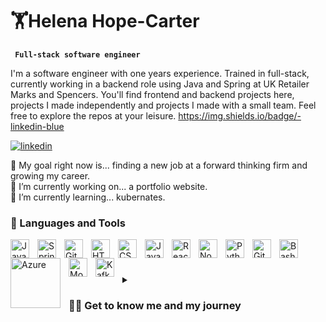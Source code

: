 # 🏋Helena Hope-Carter

**` Full-stack software engineer`**


I'm a software engineer with one years experience. Trained in full-stack, currently working in a backend role using Java and Spring at UK Retailer Marks and Spencers. You'll find frontend and backend projects here, projects I made independently and projects I made with a small team. Feel free to explore the repos at your leisure. 
https://img.shields.io/badge/-linkedin-blue
<p align="left">
 <a href="https://www.linkedin.com/in/helenahc/">
  <img alt="linkedin" src="https://custom-icon-badges.demolab.com/-linkedin-blue.svg?logo=paintbrush&logoColor=white" />
 </a>
</p>

🎯 My goal right now is... finding a new job at a forward thinking firm and growing my career.
<br/>
🔭 I’m currently working on... a portfolio website.
<br/>
🌱 I’m currently learning... kubernates.
<br/>

### 🧰 Languages and Tools

<img align="left" alt="Java" width="30px" style="padding-right:10px;" src="https://cdn.jsdelivr.net/gh/devicons/devicon/icons/java/java-original.svg"/>
<img align="left" alt="Spring" width="30px" style="padding-right:10px;" src="https://cdn.jsdelivr.net/gh/devicons/devicon/icons/spring/spring-original.svg" />
<img align="left" alt="Git" width="30px" style="padding-right:10px;" src="https://cdn.jsdelivr.net/gh/devicons/devicon/icons/git/git-original.svg" />
<img align="left" alt="HTML" width="30px" style="padding-right:10px;" src="https://cdn.jsdelivr.net/gh/devicons/devicon/icons/html5/html5-plain.svg" />
<img align="left" alt="CSS" width="30px" style="padding-right:10px;" src="https://cdn.jsdelivr.net/gh/devicons/devicon/icons/css3/css3-plain.svg" />
<img align="left" alt="JavaScript" width="30px" style="padding-right:10px;" src="https://cdn.jsdelivr.net/gh/devicons/devicon/icons/javascript/javascript-plain.svg" />
<img align="left" alt="React" width="30px" style="padding-right:10px;" src="https://cdn.jsdelivr.net/gh/devicons/devicon/icons/react/react-original.svg" />
<img align="left" alt="NodeJS" width="30px" style="padding-right:10px;" src="https://cdn.jsdelivr.net/gh/devicons/devicon/icons/nodejs/nodejs-original.svg" />
<img align="left" alt="Python" width="30px" style="padding-right:10px;" src="https://cdn.jsdelivr.net/gh/devicons/devicon/icons/python/python-plain.svg" />
<img align="left" alt="GitHub" width="30px" style="padding-right:10px;" src="https://cdn.jsdelivr.net/gh/devicons/devicon/icons/github/github-original.svg" />
<img align="left" alt="Bash" width="30px" style="padding-right:10px;" src="https://cdn.jsdelivr.net/gh/devicons/devicon/icons/bash/bash-original.svg" />
<img align="left" alt="Azure" width="80px" style="padding-right:10px;" src="https://upload.wikimedia.org/wikipedia/commons/a/a8/Microsoft_Azure_Logo.svg" />
<img align="left" alt="Mongo" width="30px" style="padding-right:10px;" src="https://www.vectorlogo.zone/logos/mongodb/mongodb-icon.svg" />
<img align="left" alt="Kafka" width="30px" style="padding-right:10px;" src="https://www.vectorlogo.zone/logos/apache_kafka/apache_kafka-icon.svg" />
<br/>

#

<details>
 <summary><h3>👨‍💻 Get to know me and my journey</h3></summary>
  My love for coding began when I was about 10 years old where I, always a curious creative child, dove into trying to make my own games. I was never content in just consuming things I loved - I always wanted to break them down, understand how they work and create something new. I tried to learn java and made a few small maze games, but another interest of mine eventually swept me off my feet. I started learning Japaense by myself when I was 15 and ended up doing my degree in that and getting to spend a year abroad in Japan. I am hugely glad for the experience. It changed my life and allowed me to see across cultures, not to mention the skill of self-studying has become inordinately useful in my current path. However, after graduating I felt the itch to get back behind the IDE. I signed up to a 3 month coding bootcamp run by graduate agency Bright Netwrok. The road was tougher than I anticipated but I worked all day every day to skill up and land the role I have now. I have had a great year at Marks and Spencers and now have the confidence as a fully-formed engineer to start looking for the role that will form the next step in my career!
